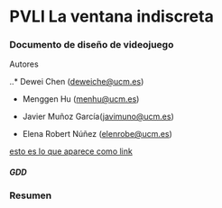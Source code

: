 # PVLI La ventana indiscreta

### Documento de diseño de videojuego

Autores

..* Dewei Chen (deweiche@ucm.es) 

* Menggen Hu (menhu@ucm.es) 

* Javier Muñoz García(javimuno@ucm.es)

* Elena Robert Núñez (elenrobe@ucm.es)



[esto es lo que aparece como link](https://www.google.com "Image Tutorial")

##### GDD

### Resumen




